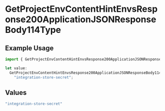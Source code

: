 # GetProjectEnvContentHintEnvsResponse200ApplicationJSONResponseBody114Type

## Example Usage

```typescript
import { GetProjectEnvContentHintEnvsResponse200ApplicationJSONResponseBody114Type } from "@vercel/sdk/models/operations/getprojectenv.js";

let value:
  GetProjectEnvContentHintEnvsResponse200ApplicationJSONResponseBody114Type =
    "integration-store-secret";
```

## Values

```typescript
"integration-store-secret"
```